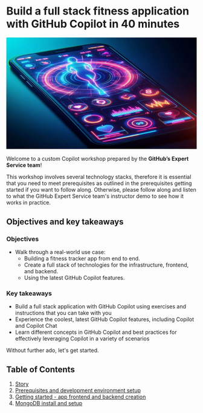 # Build a full stack fitness application with GitHub Copilot in 40 minutes

![Story of Fitness application](images/cover.jpg)

Welcome to a custom Copilot workshop prepared by the **GitHub’s Expert Service team**!

This workshop involves several technology stacks, therefore it is essential that you need to meet prerequisites as outlined in the prerequisites getting started if you want to follow along. Otherwise, please follow along and listen to what the GitHub Expert Service team's instructor demo to see how it works in practice.

## Objectives and key takeaways

### Objectives

- Walk through a real-world use case:
  - Building a fitness tracker app from end to end.
  - Create a full stack of technologies for the infrastructure, frontend, and backend.
  - Using the latest GitHub Copilot features.

### Key takeaways

- Build a full stack application with GitHub Copilot using exercises and instructions that you can take with you
- Experience the coolest, latest GitHub Copilot features, including Copilot and Copilot Chat
- Learn different concepts in GitHub Copilot and best practices for effectively leveraging Copilot in a variety of scenarios

Without further ado, let's get started.

## Table of Contents

1. [Story](docs/1_Story)
2. [Prerequisites and development environment setup](docs/2_Prerequisites)
3. [Getting started - app frontend and backend creation](docs/3_GettingStarted)
4. [MongoDB install and setup](docs/4_MongoDBInstallSetup/)

